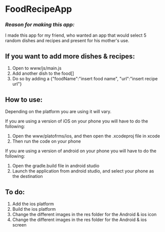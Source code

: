 # FoodRecipeApp
### *Reason for making this app:*
I made this app for my friend, who wanted an app that would select 5 random dishes and recipes and present for his mother's use. 

## If you want to add more dishes & recipes:
1. Open to www/js/main.js
2. Add another dish to the food[]
3. Do so by adding a {"foodName":"insert food name", "url":"insert recipe url"}

## How to use:
Depending on the platform you are using it will vary. 

If you are using a version of iOS on your phone you will have to do the following:
1. Open the www/platofrms/ios, and then open the .xcodeproj file in xcode
2. Then run the code on your phone

If you are using a version of android on your phone you will have to do the following:
1. Open the gradle.build file in android studio
2. Launch the application from android studio, and select your phone as the destination

## To do: 
1. Add the ios platform
2. Build the ios platform
3. Change the different images in the res folder for the Android & ios icon
4. Change the different images in the res folder for the Android & ios screen
